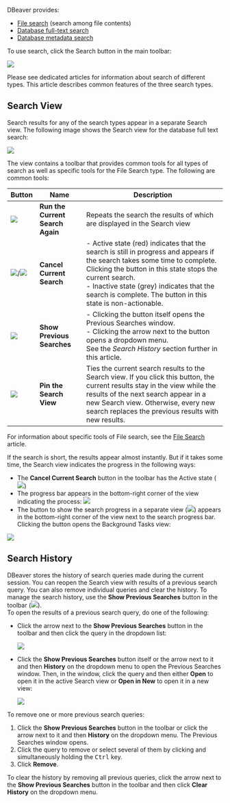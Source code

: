 DBeaver provides:
* [File search](https://github.com/dbeaver/dbeaver/wiki/File-Search) (search among file contents)
* [Database full-text search](https://github.com/dbeaver/dbeaver/wiki/DB-Full-Text-Search)
* [Database metadata search](https://github.com/dbeaver/dbeaver/wiki/DB-Metadata-Search)

To use search, click the Search button in the main toolbar:

![](images/ug/Search-menu.png)

Please see dedicated articles for information about search of different types. This article describes common features of the three search types.

## Search View
Search results for any of the search types appear in a separate Search view. The following image shows the Search view for the database full text search:

![](images/ug/Search-results-view.png)

The view contains a toolbar that provides common tools for all types of search as well as specific tools for the File Search type. The following are common tools:

Button|Name|Description
------|----|-----------
![](images/ug/Run-Current-Search-button.png)|**Run the Current Search Again**|Repeats the search the results of which are displayed in the Search view
![](images/ug/Cancel-Search-grey.png)/![](images/ug/Cancel-Search-active.png)|**Cancel Current Search**|- Active state (red) indicates that the search is still in progress and appears if the search takes some time to complete. Clicking the button in this state stops the current search.<br/>- Inactive state (grey) indicates that the search is complete. The button in this state is non-actionable.
![](images/ug/Previous-Searches-button.png)|**Show Previous Searches**|-	Clicking the button itself opens the Previous Searches window.<br/>- Clicking the arrow next to the button opens a dropdown menu.<br/>See the _Search History_ section further in this article.
![](images/ug/Pin-Search-View-button.png)|**Pin the Search View**|Ties the current search results to the Search view. If you click this button, the current results stay in the view while the results of the next search appear in a new Search view. Otherwise, every new search replaces the previous results with new results.

For information about specific tools of File search, see the [File Search](https://github.com/dbeaver/dbeaver/wiki/File-Search) article.

If the search is short, the results appear almost instantly. But if it takes some time, the Search view indicates the progress in the following ways:
* The **Cancel Current Search** button in the toolbar has the Active state (![](images/ug/Cancel-Search-active.png))
* The progress bar appears in the bottom-right corner of the view indicating the process: ![](images/ug/Search-progress-field.png) 
* The button to show the search progress in a separate view (![](images/ug/Show-progress-button.png)) appears in the bottom-right corner of the view next to the search progress bar. Clicking the button opens the Background Tasks view:

![](images/ug/Background-tasks-view.png)

## Search History
DBeaver stores the history of search queries made during the current session. You can reopen the Search view with results of a previous search query. You can also remove individual queries and clear the history.
To manage the search history, use the **Show Previous Searches** button in the toolbar (![](images/ug/Previous-Searches-button.png)).  
To open the results of a previous search query, do one of the following:
* Click the arrow next to the **Show Previous Searches** button in the toolbar and then click the query in the dropdown list:  
 
  ![](images/ug/Search-history-menu.png)

* Click the **Show Previous Searches** button itself or the arrow next to it and then **History** on the dropdown menu to open the Previous Searches window. Then, in the window, click the query and then either **Open** to open it in the active Search view or **Open in New** to open it in a new view:  

  ![](images/ug/Previous-Searches-window.png)
 
To remove one or more previous search queries:
1. Click the **Show Previous Searches** button in the toolbar or click the arrow next to it and then **History** on the dropdown menu. The Previous Searches window opens.
2. Click the query to remove or select several of them by clicking and simultaneously holding the <kbd>Ctrl</kbd> key.
3. Click **Remove**.

To clear the history by removing all previous queries, click the arrow next to the **Show Previous Searches** button in the toolbar and then click **Clear History** on the dropdown menu.



